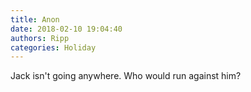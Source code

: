 ```yaml
---
title: Anon
date: 2018-02-10 19:04:40
authors: Ripp
categories: Holiday
---
```


 Jack isn't going anywhere.  Who would run against him?